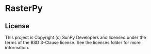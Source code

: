 # RasterPy

## License

This project is Copyright (c) SunPy Developers and licensed under the terms of the BSD 3-Clause license.
See the licenses folder for more information.
